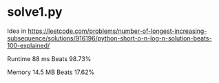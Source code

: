 # solve1.py

Idea in https://leetcode.com/problems/number-of-longest-increasing-subsequence/solutions/916196/python-short-o-n-log-n-solution-beats-100-explained/

Runtime 88 ms Beats 98.73%

Memory 14.5 MB Beats 17.62%
